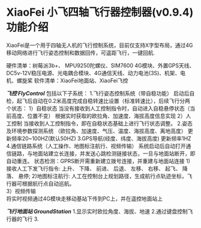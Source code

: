 # XiaoFei  小飞四轴飞行器控制器(v0.9.4) 功能介绍

XiaoFei是一个用于四轴无人机的飞行控制系统，目前仅支持X字型布局，通过4G移动网络进行飞行姿态控制和数据回传，可遥距飞行，一键回航.

硬件清单：树莓派3b+、 MPU9250陀螺仪、SIM7600 4G模块、外置GPS天线、DC5v-12V稳压电源、光电耦合模块、4G通信天线、动力电池(3S)、机架、电机、螺旋桨
软件清单：XiaoFei地面站、XiaoFei飞控

*****************飞控 FlyControl*****************
包括以下子系统：
1.飞行姿态控制系统（带自稳功能）
       启动后自检，起飞后自动在0.2米高度完成自稳转速比设置（标准转速比），后续飞行分两个状态：
       1）自稳状态  当没有接收到人工控制指令时，自动进入自稳悬停状态（当前高度、位置不变）
           根据实时获取的欧拉角、加速度、海拔高度信息实现
       2）人工控制  当接收到人工控制指令，即在自稳状态基础上进行飞行状态调整。
2.姿态及环境参数探测系统 （欧拉角、加速度、气压、温度、海拔高度、离地高度）
        更新频率20~100HZ(默认50HZ)
3.GPS导航(经度、纬度、海拔高度)
        更新频率1HZ
4.通信链路系统（人工操作、地图标注航行、视频传输）
        系统启动后自动打开通信链路，与地面站建立长连接，并发送心跳检测链接状态，一旦与地面站断开，即自动重连。
        状态检测：GPRS断开需重新建立拨号连接，并重建与地面站连接
        1)接收人工下发飞行指令:
          上升、
          下降、 
          前进、
          后退、
          左移、
          右移、
          起飞、
          降落、
          悬停;
        2)地图标注航行:
            人工在控制台上规划路径，生成航行点轨迹坐标，飞行器可根据航行点自动巡航。     
        3）视频传输   
           将实时视频通过4G模块走移动基站下传到PC上，并在遥控地面站上

*****************飞行地面站  GroundStation*****************
1.显示实时欧拉角度、海拔、地速
2.通过键盘控制飞行器的飞行
3.
